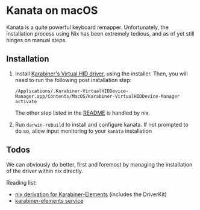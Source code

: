 # Kanata on macOS

Kanata is a quite powerful keyboard remapper. Unfortunately, the installation process
using Nix has been extremely tedious, and as of yet still hinges on manual steps.

## Installation

1. Install [Karabiner's Virtual HID driver][karabiner], using the installer.
   Then, you will need to run the following post installation step:

   ```shell
   /Applications/.Karabiner-VirtualHIDDevice-Manager.app/Contents/MacOS/Karabiner-VirtualHIDDevice-Manager activate
   ```

   The other step listed in the [README][karabiner-readme] is handled by nix.

2. Run `darwin-rebuild` to install and configure kanata. If not prompted to do so,
   allow input monitoring to your `kanata` installation

## Todos

We can obviously do better, first and foremost by managing the installation of
the driver within nix directly.

Reading list:

- [nix derivation for Karabiner-Elements][karabiner-elements] (includes the DriverKit)
- [karabiner-elements service][karabiner-service]

[karabiner]: https://github.com/pqrs-org/Karabiner-DriverKit-VirtualHIDDevice
[karabiner-readme]: https://github.com/pqrs-org/Karabiner-DriverKit-VirtualHIDDevice?tab=readme-ov-file#usage
[karabiner-elements]: https://github.com/NixOS/nixpkgs/blob/nixos-unstable/pkgs/by-name/ka/karabiner-elements/package.nix#L63
[karabiner-service]: https://github.com/LnL7/nix-darwin/blob/ebb88c3428dcdd95c06dca4d49b9791a65ab777b/modules/services/karabiner-elements/default.nix
